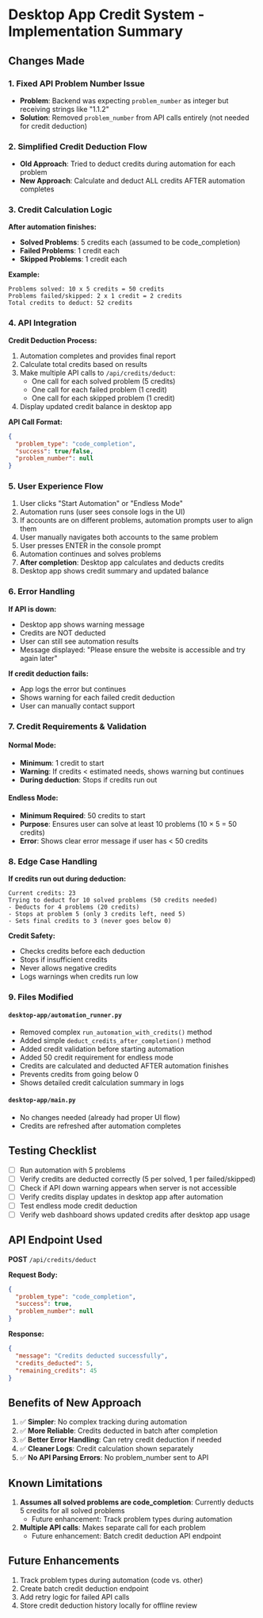 # Desktop App Credit System - Implementation Summary

## Changes Made

### 1. Fixed API Problem Number Issue
- **Problem**: Backend was expecting `problem_number` as integer but receiving strings like "1.1.2"
- **Solution**: Removed `problem_number` from API calls entirely (not needed for credit deduction)

### 2. Simplified Credit Deduction Flow
- **Old Approach**: Tried to deduct credits during automation for each problem
- **New Approach**: Calculate and deduct ALL credits AFTER automation completes

### 3. Credit Calculation Logic

**After automation finishes:**
- **Solved Problems**: 5 credits each (assumed to be code_completion)
- **Failed Problems**: 1 credit each
- **Skipped Problems**: 1 credit each

**Example:**
```
Problems solved: 10 x 5 credits = 50 credits
Problems failed/skipped: 2 x 1 credit = 2 credits
Total credits to deduct: 52 credits
```

### 4. API Integration

**Credit Deduction Process:**
1. Automation completes and provides final report
2. Calculate total credits based on results
3. Make multiple API calls to `/api/credits/deduct`:
   - One call for each solved problem (5 credits)
   - One call for each failed problem (1 credit)
   - One call for each skipped problem (1 credit)
4. Display updated credit balance in desktop app

**API Call Format:**
```json
{
  "problem_type": "code_completion",
  "success": true/false,
  "problem_number": null
}
```

### 5. User Experience Flow

1. User clicks "Start Automation" or "Endless Mode"
2. Automation runs (user sees console logs in the UI)
3. If accounts are on different problems, automation prompts user to align them
4. User manually navigates both accounts to the same problem
5. User presses ENTER in the console prompt
6. Automation continues and solves problems
7. **After completion**: Desktop app calculates and deducts credits
8. Desktop app shows credit summary and updated balance

### 6. Error Handling

**If API is down:**
- Desktop app shows warning message
- Credits are NOT deducted
- User can still see automation results
- Message displayed: "Please ensure the website is accessible and try again later"

**If credit deduction fails:**
- App logs the error but continues
- Shows warning for each failed credit deduction
- User can manually contact support

### 7. Credit Requirements & Validation

#### Normal Mode:
- **Minimum**: 1 credit to start
- **Warning**: If credits < estimated needs, shows warning but continues
- **During deduction**: Stops if credits run out

#### Endless Mode:
- **Minimum Required**: 50 credits to start
- **Purpose**: Ensures user can solve at least 10 problems (10 × 5 = 50 credits)
- **Error**: Shows clear error message if user has < 50 credits

### 8. Edge Case Handling

**If credits run out during deduction:**
```
Current credits: 23
Trying to deduct for 10 solved problems (50 credits needed)
- Deducts for 4 problems (20 credits)
- Stops at problem 5 (only 3 credits left, need 5)
- Sets final credits to 3 (never goes below 0)
```

**Credit Safety:**
- Checks credits before each deduction
- Stops if insufficient credits
- Never allows negative credits
- Logs warnings when credits run low

### 9. Files Modified

#### `desktop-app/automation_runner.py`
- Removed complex `run_automation_with_credits()` method
- Added simple `deduct_credits_after_completion()` method
- Added credit validation before starting automation
- Added 50 credit requirement for endless mode
- Credits are calculated and deducted AFTER automation finishes
- Prevents credits from going below 0
- Shows detailed credit calculation summary in logs

#### `desktop-app/main.py`
- No changes needed (already had proper UI flow)
- Credits are refreshed after automation completes

## Testing Checklist

- [ ] Run automation with 5 problems
- [ ] Verify credits are deducted correctly (5 per solved, 1 per failed/skipped)
- [ ] Check if API down warning appears when server is not accessible
- [ ] Verify credits display updates in desktop app after automation
- [ ] Test endless mode credit deduction
- [ ] Verify web dashboard shows updated credits after desktop app usage

## API Endpoint Used

**POST** `/api/credits/deduct`

**Request Body:**
```json
{
  "problem_type": "code_completion",
  "success": true,
  "problem_number": null
}
```

**Response:**
```json
{
  "message": "Credits deducted successfully",
  "credits_deducted": 5,
  "remaining_credits": 45
}
```

## Benefits of New Approach

1. ✅ **Simpler**: No complex tracking during automation
2. ✅ **More Reliable**: Credits deducted in batch after completion
3. ✅ **Better Error Handling**: Can retry credit deduction if needed
4. ✅ **Cleaner Logs**: Credit calculation shown separately
5. ✅ **No API Parsing Errors**: No problem_number sent to API

## Known Limitations

1. **Assumes all solved problems are code_completion**: Currently deducts 5 credits for all solved problems
   - Future enhancement: Track problem types during automation
2. **Multiple API calls**: Makes separate call for each problem
   - Future enhancement: Batch credit deduction API endpoint

## Future Enhancements

1. Track problem types during automation (code vs. other)
2. Create batch credit deduction endpoint
3. Add retry logic for failed API calls
4. Store credit deduction history locally for offline review

